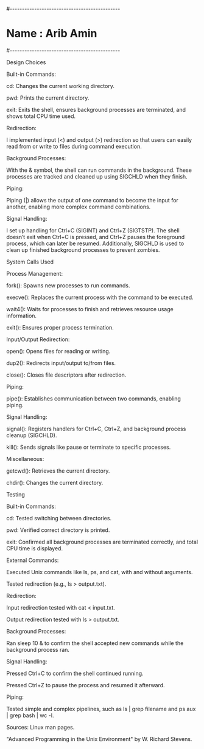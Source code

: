 #---------------------------------------------
# Name : Arib Amin
#---------------------------------------------

Design Choices

Built-in Commands:

cd: Changes the current working directory.

pwd: Prints the current directory.

exit: Exits the shell, ensures background processes are terminated, and shows total CPU time used.

Redirection:

I implemented input (<) and output (>) redirection so that users can easily read from or write to files during command execution.

Background Processes:

With the & symbol, the shell can run commands in the background. These processes are tracked and cleaned up using SIGCHLD when they finish.

Piping:

Piping (|) allows the output of one command to become the input for another, enabling more complex command combinations.

Signal Handling:

I set up handling for Ctrl+C (SIGINT) and Ctrl+Z (SIGTSTP). The shell doesn’t exit when Ctrl+C is pressed, and Ctrl+Z pauses the foreground process, which can later be resumed. Additionally, SIGCHLD is used to clean up finished background processes to prevent zombies.

System Calls Used

Process Management:

fork(): Spawns new processes to run commands.

execve(): Replaces the current process with the command to be executed.

wait4(): Waits for processes to finish and retrieves resource usage information.

exit(): Ensures proper process termination.

Input/Output Redirection:

open(): Opens files for reading or writing.

dup2(): Redirects input/output to/from files.

close(): Closes file descriptors after redirection.

Piping:

pipe(): Establishes communication between two commands, enabling piping.

Signal Handling:

signal(): Registers handlers for Ctrl+C, Ctrl+Z, and background process cleanup (SIGCHLD).

kill(): Sends signals like pause or terminate to specific processes.

Miscellaneous:

getcwd(): Retrieves the current directory.

chdir(): Changes the current directory.

Testing

Built-in Commands:

cd: Tested switching between directories.

pwd: Verified correct directory is printed.

exit: Confirmed all background processes are terminated correctly, and total CPU time is displayed.

External Commands:

Executed Unix commands like ls, ps, and cat, with and without arguments.

Tested redirection (e.g., ls > output.txt).

Redirection:

Input redirection tested with cat < input.txt.

Output redirection tested with ls > output.txt.

Background Processes:

Ran sleep 10 & to confirm the shell accepted new commands while the background process ran.

Signal Handling:

Pressed Ctrl+C to confirm the shell continued running.

Pressed Ctrl+Z to pause the process and resumed it afterward.

Piping:

Tested simple and complex pipelines, such as ls | grep filename and ps aux | grep bash | wc -l.

Sources:
Linux man pages.

"Advanced Programming in the Unix Environment" by W. Richard Stevens.

